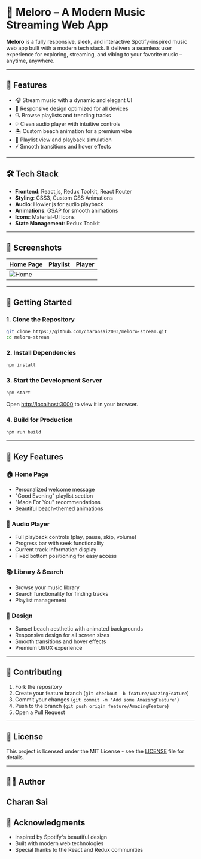 # 🎵 Meloro – A Modern Music Streaming Web App

**Meloro** is a fully responsive, sleek, and interactive Spotify-inspired music web app built with a modern tech stack. It delivers a seamless user experience for exploring, streaming, and vibing to your favorite music – anytime, anywhere.

---

## 🌟 Features

- 🎧 Stream music with a dynamic and elegant UI
- 🎨 Responsive design optimized for all devices
- 🔍 Browse playlists and trending tracks
- 💡 Clean audio player with intuitive controls
- 🏝️ Custom beach animation for a premium vibe
- 🎵 Playlist view and playback simulation
- ⚡ Smooth transitions and hover effects

---

## 🛠 Tech Stack

- **Frontend**: React.js, Redux Toolkit, React Router
- **Styling**: CSS3, Custom CSS Animations
- **Audio**: Howler.js for audio playback
- **Animations**: GSAP for smooth animations
- **Icons**: Material-UI Icons
- **State Management**: Redux Toolkit

---

## 📸 Screenshots

| Home Page | Playlist | Player |
|-----------|----------|--------|
| ![Home](screenshots/home.png) | 

---

## 🚀 Getting Started

### 1. Clone the Repository

```bash
git clone https://github.com/charansai2003/meloro-stream.git
cd meloro-stream
```

### 2. Install Dependencies

```bash
npm install
```

### 3. Start the Development Server

```bash
npm start
```

Open [http://localhost:3000](http://localhost:3000) to view it in your browser.

### 4. Build for Production

```bash
npm run build
```

---

## 🎯 Key Features

### 🏠 Home Page
- Personalized welcome message
- "Good Evening" playlist section
- "Made For You" recommendations
- Beautiful beach-themed animations

### 🎵 Audio Player
- Full playback controls (play, pause, skip, volume)
- Progress bar with seek functionality
- Current track information display
- Fixed bottom positioning for easy access

### 📚 Library & Search
- Browse your music library
- Search functionality for finding tracks
- Playlist management

### 🎨 Design
- Sunset beach aesthetic with animated backgrounds
- Responsive design for all screen sizes
- Smooth transitions and hover effects
- Premium UI/UX experience

---

## 🤝 Contributing

1. Fork the repository
2. Create your feature branch (`git checkout -b feature/AmazingFeature`)
3. Commit your changes (`git commit -m 'Add some AmazingFeature'`)
4. Push to the branch (`git push origin feature/AmazingFeature`)
5. Open a Pull Request

---

## 📄 License

This project is licensed under the MIT License - see the [LICENSE](LICENSE) file for details.

---

## 👨‍💻 Author

**Charan Sai** 
---

## 🙏 Acknowledgments

- Inspired by Spotify's beautiful design
- Built with modern web technologies
- Special thanks to the React and Redux communities
